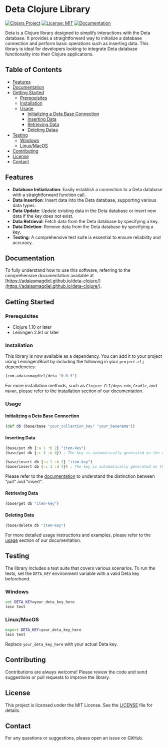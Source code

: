 # Deta Clojure Library

[![Clojars Project](https://img.shields.io/clojars/v/com.adaiasmagdiel/deta.svg)](https://clojars.org/com.adaiasmagdiel/deta)
[![License: MIT](https://img.shields.io/badge/License-MIT-yellow.svg)](https://opensource.org/licenses/MIT)
[![Documentation](https://img.shields.io/badge/MKDocs-Documentation-green.svg)](https://adaiasmagdiel.github.io/deta-clojure/)

Deta is a Clojure library designed to simplify interactions with the Deta database. It provides a straightforward way to initialize a database connection and perform basic operations such as inserting data. This library is ideal for developers looking to integrate Deta database functionality into their Clojure applications.

## Table of Contents

-   [Features](#features)
-   [Documentation](#documentation)
-   [Getting Started](#getting-started)
    -   [Prerequisites](#prerequisites)
    -   [Installation](#installation)
    -   [Usage](#usage)
        -   [Initializing a Deta Base Connection](#initializing-a-deta-base-connection)
        -   [Inserting Data](#inserting-data)
        -   [Retrieving Data](#retrieving-data)
        -   [Deleting Dataa](#deleting-data)
-   [Testing](#testing)
    -   [Windows](#windows)
    -   [Linux/MacOS](#linuxmacos)
-   [Contributing](#contributing)
-   [License](#license)
-   [Contact](#contact)

## Features

-   **Database Initialization**: Easily establish a connection to a Deta database with a straightforward function call.
-   **Data Insertion**: Insert data into the Deta database, supporting various data types.
-   **Data Update**: Update existing data in the Deta database or insert new data if the key does not exist.
-   **Data Retrieval**: Fetch data from the Deta database by specifying a key.
-   **Data Deletion**: Remove data from the Deta database by specifying a key.
-   **Testing**: A comprehensive test suite is essential to ensure reliability and accuracy.

## Documentation

To fully understand how to use this software, referring to the comprehensive documentation available at [https://adaiasmagdiel.github.io/deta-clojure/](https://adaiasmagdiel.github.io/deta-clojure/).

## Getting Started

### Prerequisites

-   Clojure 1.10 or later
-   Leiningen 2.9.1 or later

### Installation

This library is now available as a dependency. You can add it to your project using Leiningen/Boot by including the following in your `project.clj` dependencies:

```clojure
[com.adaiasmagdiel/deta "0.0.3"]
```

For more installation methods, such as `Clojure CLI/deps.edn`, `Gradle`, and `Maven`, please refer to the [installation](https://adaiasmagdiel.github.io/deta-clojure/#installation) section of our documentation.

### Usage

#### Initializing a Deta Base Connection

```clojure
(def db (base/base "your_collection_key" "your_basename"))
```

#### Inserting Data

```clojure
(base/put db {:a 1 :b 2} "item-key")
(base/put db {:c 3 :d 4}) ; The key is automatically generated on the server
```

```clojure
(base/insert db {:a 1 :b 2} "item-key")
(base/insert db {:c 3 :d 4}) ; The key is automatically generated on the server
```

Please refer to the [documentation](https://adaiasmagdiel.github.io/deta-clojure/usage/#data-insertion) to understand the distinction between "put" and "insert".

#### Retrieving Data

```clojure
(base/get db "item-key")
```

#### Deleting Data

```clojure
(base/delete db "item-key")
```

For more detailed usage instructions and examples, please refer to the [usage](https://adaiasmagdiel.github.io/deta-clojure/usage/#getting-started) section of our documentation.

## Testing

The library includes a test suite that covers various scenarios. To run the tests, set the `DETA_KEY` environment variable with a valid Deta key beforehand.

### Windows

```cmd
set DETA_KEY=your_deta_key_here
lein test
```

### Linux/MacOS

```bash
export DETA_KEY=your_deta_key_here
lein test
```

Replace `your_deta_key_here` with your actual Deta key.

## Contributing

Contributions are always welcome! Please review the code and send suggestions or pull requests to improve the library.

## License

This project is licensed under the MIT License. See the [LICENSE](LICENSE) file for details.

## Contact

For any questions or suggestions, please open an issue on GitHub.
